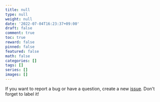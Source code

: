 ```yaml
---
title: null
type: null
weight: null
date: '2022-07-04T16:23:37+09:00'
draft: false
comment: true
toc: true
reward: false
pinned: false
featured: false
math: false
categories: []
tags: []
series: []
images: []
---
```

If you want to report a bug or have a question, create a new [issue](https://github.com/0xsuk/agitcms/issues). Don't forget to label it!